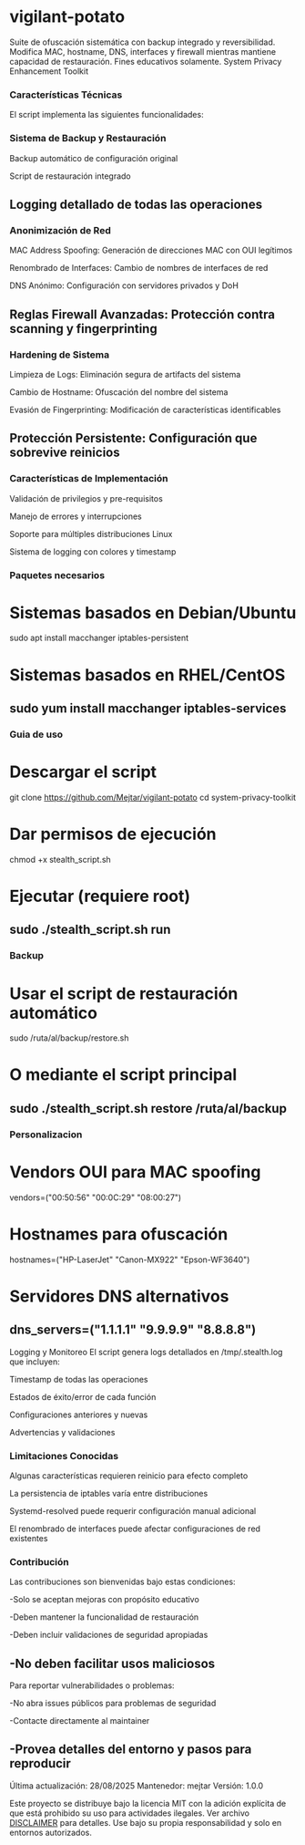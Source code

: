# vigilant-potato
Suite de ofuscación sistemática con backup integrado y reversibilidad. Modifica MAC, hostname, DNS, interfaces y firewall mientras mantiene capacidad de restauración. Fines educativos solamente.
System Privacy Enhancement Toolkit

### Características Técnicas
El script implementa las siguientes funcionalidades:

### Sistema de Backup y Restauración
Backup automático de configuración original

Script de restauración integrado

Logging detallado de todas las operaciones
---
### Anonimización de Red
MAC Address Spoofing: Generación de direcciones MAC con OUI legítimos

Renombrado de Interfaces: Cambio de nombres de interfaces de red

DNS Anónimo: Configuración con servidores privados y DoH

Reglas Firewall Avanzadas: Protección contra scanning y fingerprinting
---

### Hardening de Sistema
Limpieza de Logs: Eliminación segura de artifacts del sistema

Cambio de Hostname: Ofuscación del nombre del sistema

Evasión de Fingerprinting: Modificación de características identificables

Protección Persistente: Configuración que sobrevive reinicios
---

### Características de Implementación
Validación de privilegios y pre-requisitos

Manejo de errores y interrupciones

Soporte para múltiples distribuciones Linux

Sistema de logging con colores y timestamp

### Paquetes necesarios
# Sistemas basados en Debian/Ubuntu
sudo apt install macchanger iptables-persistent

# Sistemas basados en RHEL/CentOS
sudo yum install macchanger iptables-services
---
### Guia de uso
# Descargar el script
git clone https://github.com/Mejtar/vigilant-potato
cd system-privacy-toolkit

# Dar permisos de ejecución
chmod +x stealth_script.sh

# Ejecutar (requiere root)
sudo ./stealth_script.sh run
---
### Backup
# Usar el script de restauración automático
sudo /ruta/al/backup/restore.sh

# O mediante el script principal
sudo ./stealth_script.sh restore /ruta/al/backup
---
### Personalizacion
# Vendors OUI para MAC spoofing
vendors=("00:50:56" "00:0C:29" "08:00:27")

# Hostnames para ofuscación
hostnames=("HP-LaserJet" "Canon-MX922" "Epson-WF3640")

# Servidores DNS alternativos
dns_servers=("1.1.1.1" "9.9.9.9" "8.8.8.8")
---

Logging y Monitoreo
El script genera logs detallados en /tmp/.stealth.log que incluyen:

Timestamp de todas las operaciones

Estados de éxito/error de cada función

Configuraciones anteriores y nuevas

Advertencias y validaciones

### Limitaciones Conocidas
Algunas características requieren reinicio para efecto completo

La persistencia de iptables varía entre distribuciones

Systemd-resolved puede requerir configuración manual adicional

El renombrado de interfaces puede afectar configuraciones de red existentes

### Contribución
Las contribuciones son bienvenidas bajo estas condiciones:

 -Solo se aceptan mejoras con propósito educativo

 -Deben mantener la funcionalidad de restauración

 -Deben incluir validaciones de seguridad apropiadas

 -No deben facilitar usos maliciosos
---
Para reportar vulnerabilidades o problemas:

 -No abra issues públicos para problemas de seguridad

 -Contacte directamente al maintainer

 -Provea detalles del entorno y pasos para reproducir
---

Última actualización: 28/08/2025
Mantenedor: mejtar
Versión: 1.0.0

Este proyecto se distribuye bajo la licencia MIT con la adición explícita de que está prohibido su uso para actividades ilegales. Ver archivo [DISCLAIMER](Legal/DISCLAIMER.md) para detalles.
Use bajo su propia responsabilidad y solo en entornos autorizados.
